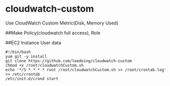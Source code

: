 # cloudwatch-custom
Use CloudWatch Custom Metric(Disk, Memory Used)

##Make Policy(cloudwatch full access), Role

##EC2 Instance User data
```{r, engine='bash', count_lines}
#!/bin/bash
yum git -y install
git clone https://github.com/leedoing/cloudwatch-custom
chmod +x /root/cloudwatchCustom.sh
echo '*/5 * * * * root /root/cloudwatchCustom.sh >> /root/crontab.log' >> /etc/crontab
/etc/init.d/crond start
```
